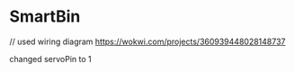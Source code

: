 # SmartBin

// used wiring diagram
https://wokwi.com/projects/360939448028148737

changed servoPin to 1